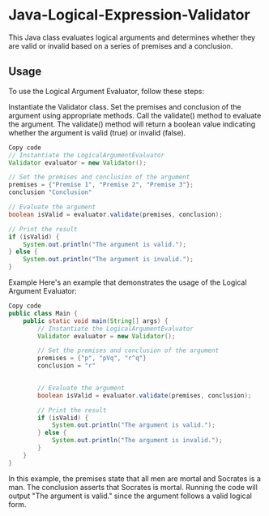 # Java-Logical-Expression-Validator
This Java class evaluates logical arguments and determines whether they are valid or invalid based on a series of premises and a conclusion.

## Usage
To use the Logical Argument Evaluator, follow these steps:

Instantiate the Validator class.
Set the premises and conclusion of the argument using appropriate methods.
Call the validate() method to evaluate the argument.
The validate() method will return a boolean value indicating whether the argument is valid (true) or invalid (false).
```java
Copy code
// Instantiate the LogicalArgumentEvaluator
Validator evaluator = new Validator();

// Set the premises and conclusion of the argument
premises = {"Premise 1", "Premise 2", "Premise 3"};
conclusion "Conclusion"

// Evaluate the argument
boolean isValid = evaluator.validate(premises, conclusion);

// Print the result
if (isValid) {
    System.out.println("The argument is valid.");
} else {
    System.out.println("The argument is invalid.");
}
```
Example
Here's an example that demonstrates the usage of the Logical Argument Evaluator:

```java
Copy code
public class Main {
    public static void main(String[] args) {
        // Instantiate the LogicalArgumentEvaluator
        Validator evaluator = new Validator();

        // Set the premises and conclusion of the argument
        premises = {"p", "pVq", "r^q"}
        conclusion = "r"
        

        // Evaluate the argument
        boolean isValid = evaluator.validate(premises, conclusion);

        // Print the result
        if (isValid) {
            System.out.println("The argument is valid.");
        } else {
            System.out.println("The argument is invalid.");
        }
    }
}
```
In this example, the premises state that all men are mortal and Socrates is a man. The conclusion asserts that Socrates is mortal. Running the code will output "The argument is valid." since the argument follows a valid logical form.
